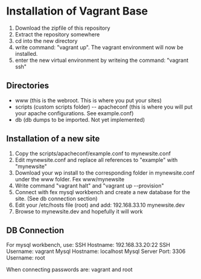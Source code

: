 # Installation of Vagrant Base #

1. Download the zipfile of this repository
2. Extract the repository somewhere
3. cd into the new directory
4. write command: "vagrant up". The vagrant environment will now be installed. 
5. enter the new virtual environment by writeing the command: "vagrant ssh"

## Directories ##
- www (this is the webroot. This is where you put your sites)
- scripts (custom scripts folder)
  -- apacheconf (this is where you will put your apache configurations. See example.conf)
- db (db dumps to be imported. Not yet implemented)


## Installation of a new site ##
1. Copy the scripts/apacheconf/example.conf to mynewsite.conf
2. Edit mynewsite.conf and replace all references to "example" with "mynewsite"
3. Download your wp install to the corresponding folder in mynewsite.conf under the www folder. Fex www/mynewsite
4. Write command "vagrant halt" and "vagrant up --provision"
5. Connect with fex mysql workbench and create a new database for the site. (See db connection section)
6. Edit your /etc/hosts file (root) and add: 192.168.33.10  mynewsite.dev
7. Browse to mynewsite.dev and hopefully it will work

## DB Connection ##
For mysql workbench, use:
SSH Hostname: 192.168.33.20:22
SSH Username: vagrant
Mysql Hostname: localhost
Mysql Server Port: 3306
Username: root

When connecting passwords are: vagrant and root


